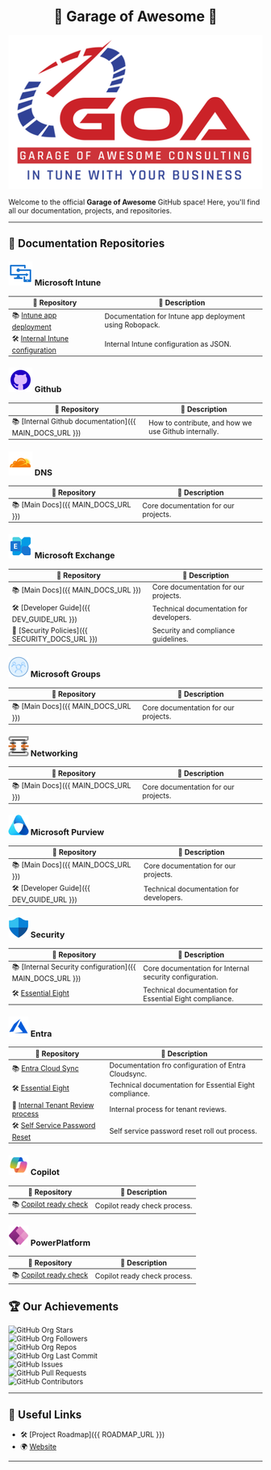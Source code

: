 <h1 align="center">
    <Strong>🚗 Garage of Awesome 🚀</Strong>
</h1>

![Garage of Awesome Logo](/1396_logo.png)


Welcome to the official **Garage of Awesome** GitHub space! Here, you'll find all our documentation, projects, and repositories.  

---

## 📖 Documentation Repositories  


### ![Intune Logo](/Intune.png) Microsoft Intune

| 📂 Repository  | 📜 Description |
|---------------|---------------|
| 📚 [Intune app deployment](https://github.com/Garage-of-Awesome/AppDeployment) | Documentation for Intune app deployment using Robopack. |
| 🛠️ [Internal Intune configuration](https://github.com/Garage-of-Awesome/IntuneConfig) | Internal Intune configuration as JSON. |


### ![Github Logo](/Github.png) Github

| 📂 Repository  | 📜 Description |
|---------------|---------------|
| 📚 [Internal Github documentation]({{ MAIN_DOCS_URL }}) | How to contribute, and how we use Github internally.|

### ![Cloudflare Logo](/Cloudflare.png) DNS

| 📂 Repository  | 📜 Description |
|---------------|---------------|
| 📚 [Main Docs]({{ MAIN_DOCS_URL }}) | Core documentation for our projects. |

### ![Microsoft Exchange](/Exchange.png) Microsoft Exchange

| 📂 Repository  | 📜 Description |
|---------------|---------------|
| 📚 [Main Docs]({{ MAIN_DOCS_URL }}) | Core documentation for our projects. |
| 🛠️ [Developer Guide]({{ DEV_GUIDE_URL }}) | Technical documentation for developers. |
| 🔐 [Security Policies]({{ SECURITY_DOCS_URL }}) | Security and compliance guidelines. |


### ![Groups Logo](/Groups.png) Microsoft Groups

| 📂 Repository  | 📜 Description |
|---------------|---------------|
| 📚 [Main Docs]({{ MAIN_DOCS_URL }}) | Core documentation for our projects. |


### <img src="/opnsense.png" width="40" height="40"> Networking

| 📂 Repository  | 📜 Description |
|---------------|---------------|
| 📚 [Main Docs]({{ MAIN_DOCS_URL }}) | Core documentation for our projects. |


### <img src="/purview.png" width="40" height="40"> Microsoft Purview

| 📂 Repository  | 📜 Description |
|---------------|---------------|
| 📚 [Main Docs]({{ MAIN_DOCS_URL }}) | Core documentation for our projects. |
| 🛠️ [Developer Guide]({{ DEV_GUIDE_URL }}) | Technical documentation for developers. |


### <img src="/Defender.svg" width="40" height="40"> Security

| 📂 Repository  | 📜 Description |
|---------------|---------------|
| 📚 [Internal Security configuration]({{ MAIN_DOCS_URL }}) | Core documentation for Internal security configuration. |
| 🛠️ [Essential Eight](https://github.com/Garage-of-Awesome/Essential-eight) | Technical documentation for Essential Eight compliance. |

### <img src="/Azure.png" width="40" height="40"> Entra

| 📂 Repository  | 📜 Description |
|---------------|---------------|
| 📚 [Entra Cloud Sync](https://github.com/Garage-of-Awesome/CloudSync) | Documentation fro configuration of Entra Cloudsync. |
| 🛠️ [Essential Eight](https://github.com/Garage-of-Awesome/Essential-eight) | Technical documentation for Essential Eight compliance. |
| 🔐 [Internal Tenant Review process](https://github.com/Garage-of-Awesome/IntuneConfig) | Internal process for tenant reviews. |
| 🛠️ [Self Service Password Reset](https://github.com/Garage-of-Awesome/SSPRDoco) | Self service password reset roll out process. |

### <img src="/Copilot.png" width="40" height="40"> Copilot

| 📂 Repository  | 📜 Description |
|---------------|---------------|
| 📚 [Copilot ready check](https://github.com/Garage-of-Awesome/CopilotReady) | Copilot ready check process. |

### <img src="/PowerPlatform.png" width="40" height="40"> PowerPlatform

| 📂 Repository  | 📜 Description |
|---------------|---------------|
| 📚 [Copilot ready check](https://github.com/Garage-of-Awesome/CopilotReady) | Copilot ready check process. |

## 🏆 Our Achievements  

![GitHub Org Stars](https://img.shields.io/github/stars/Garage-of-Awesome?style=social)   
![GitHub Org Followers](https://img.shields.io/github/followers/Garage-of-Awesome?style=social)  
![GitHub Org Repos](https://img.shields.io/github/search/Garage-of-Awesome/repositories?color=blue&label=Repositories)  
![GitHub Org Last Commit](https://img.shields.io/github/last-commit/Garage-of-Awesome/main?color=green)  
![GitHub Issues](https://img.shields.io/github/issues/Garage-of-Awesome)  
![GitHub Pull Requests](https://img.shields.io/github/issues-pr/Garage-of-Awesome)  
![GitHub Contributors](https://img.shields.io/github/contributors/Garage-of-Awesome)

---

## 🔗 Useful Links  

- 🛠️ [Project Roadmap]({{ ROADMAP_URL }})  
- 🌍 [Website](https://garageofawesome.com.au)


---
